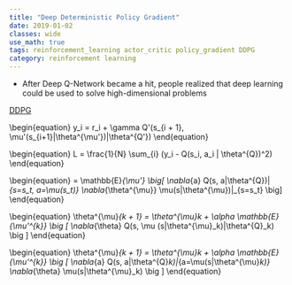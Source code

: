 ```yaml
---
title: "Deep Deterministic Policy Gradient"
date: 2019-01-02
classes: wide
use_math: true
tags: reinforcement_learning actor_critic policy_gradient DDPG
category: reinforcement learning
---
```



- After Deep Q-Network became a hit, people realized that deep learning could be used to solve high-dimensional problems


[DDPG](https://pemami4911.github.io/blog/2016/08/21/ddpg-rl.html)

\begin{equation}
y_i = r_i + \gamma Q'(s_{i + 1}, \mu'(s_{i+1}|\theta^{\mu'})|\theta^{Q'})
\end{equation}

\begin{equation}
L = \frac{1}{N} \sum_{i} (y_i - Q(s_i, a_i | \theta^{Q})^2) 
\end{equation}


\begin{equation}
= \mathbb{E}_{\mu'}  \big[ \nabla_{a} Q(s, a|\theta^{Q})|_{s=s_t, a=\mu(s_t)}  \nabla_{\theta^{\mu}} \mu(s|\theta^{\mu})|_{s=s_t}  \big]
\end{equation}


\begin{equation}
\theta^{\mu}_{k + 1} = \theta^{\mu}_k + \alpha \mathbb{E}_{\mu'^{k}} \big [ \nabla_{\theta} Q(s, \mu (s|\theta^{\mu}_k)|\theta^{Q}_k)  \big ]
\end{equation}




\begin{equation}
\theta^{\mu}_{k + 1} = \theta^{\mu}_k + \alpha \mathbb{E}_{\mu'^{k}} \big [ \nabla_{a} Q(s, a|\theta^{Q}_k)|_{a=\mu(s|\theta^{\mu}_k)} \nabla_{\theta} \mu(s|\theta^{\mu}_k) \big ]
\end{equation}